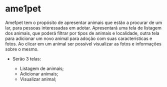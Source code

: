 # ame1pet

Ame1pet tem o propósito de apresentar animais que estão a procurar de um lar, para pessoas interessadas em adotar. Apresentará uma tela de listagem dos animais, que poderá filtrar por tipos de animais e localidade, outra tela para adicionar um novo animal para adoção com suas características e fotos. Ao clicar em um animal ser possível visualizar as fotos e informações sobre o mesmo.

* Serão 3 telas:

    * Listagem de animais;
    * Adicionar animais;
    * Visualizar animal;
